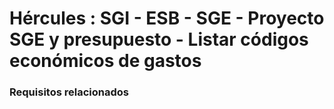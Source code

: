 # Hércules : SGI \- ESB \- SGE \- Proyecto SGE y presupuesto \- Listar códigos económicos de gastos



### Requisitos relacionados






